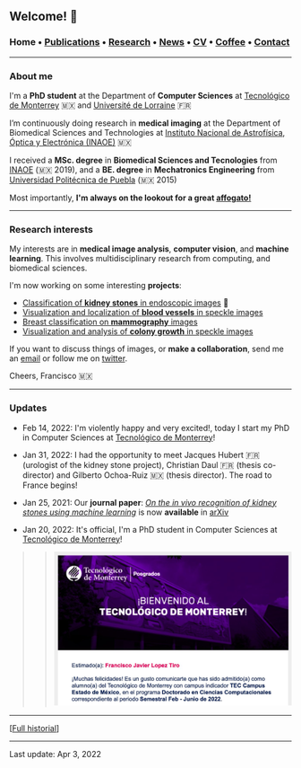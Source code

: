 ## Welcome! 🗻

###  Home • [Publications](/publications) • [Research](/research) • [News](/news) • [CV](/brief_cv) • [Coffee](/coffee) • [Contact](/contact)
---

  
### About me

I'm a **PhD student** at the Department of **Computer Sciences** at <a href="https://tec.mx/es" target="_blank">Tecnológico de Monterrey</a> 🇲🇽 and <a href="https://www.univ-lorraine.fr" target="_blank">Université de Lorraine</a> 🇫🇷

I’m continuously doing research in **medical imaging** at the Department of Biomedical Sciences and Technologies at <a href="https://www.inaoep.mx" target="_blank">Instituto Nacional de Astrofísica, Óptica y Electrónica (INAOE)</a> 🇲🇽 


I received a **MSc. degree** in **Biomedical Sciences and Tecnologies** from <a href="https://www.inaoep.mx" target="_blank">INAOE</a> (🇲🇽 2019), and a **BE. degree** in **Mechatronics Engineering** from <a href="http://www.uppuebla.edu.mx/joomla1/" target="_blank">Universidad Politécnica de Puebla</a> (🇲🇽  2015)

Most importantly, **I'm always on the lookout for a great <a href="https://en.wikipedia.org/wiki/Affogato" target="_blank">affogato!</a>**
  
  
---

### Research interests

My interests are in **medical image analysis**, **computer vision**,  and **machine learning**. This involves multidisciplinary research from computing, and biomedical sciences. 

  
I'm now working on some interesting **projects**:

*  [Classification of **kidney stones** in endoscopic images](/kidneystones) 📌
*  [Visualization and localization of **blood vessels** in speckle images](/bloodvessels)
*  [Breast classification on **mammography** images](/mammography) 
*  [Visualization and analysis of **colony growth** in speckle images](/colonygrowth) 


If you want to discuss things of images, or **make a collaboration**, send me an [email](mailto:francisco.lopez@ieee.org?subject=%20Hello,%20Francisco)  or follow me on <a href="https://twitter.com/Friscolt" target="_blank">twitter</a>.




Cheers,
Francisco 🇲🇽

---

### Updates

*  Feb 14, 2022: I'm violently happy and very excited!, today I start my PhD in Computer Sciences at <a href="https://tec.mx/es" target="_blank">Tecnológico de Monterrey</a>!

* Jan 31, 2022: I had the opportunity to meet Jacques Hubert 🇫🇷 (urologist of the kidney stone project), Christian Daul 🇫🇷 (thesis co-director) and Gilberto Ochoa-Ruiz 🇲🇽 (thesis director). The road to France begins!

* Jan 25, 2021:  Our **journal paper**: *<a href="https://arxiv.org/abs/2201.08865" target="_blank">On the in vivo recognition of kidney stones using machine learning</a>* is now **available** in <a href="https://arxiv.org/abs/2201.08865" target="_blank">arXiv</a>






* Jan 20, 2022: It's official, I'm a PhD student in Computer Sciences at <a href="https://tec.mx/es" target="_blank">Tecnológico de Monterrey</a>!

>> ![ ](/files/tec2022_welcome.jpeg)

---

[[Full historial](/news)]


--- 
Last update: Apr 3, 2022 
